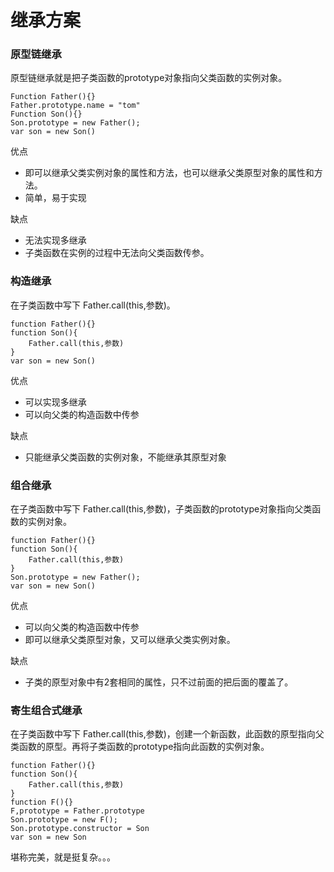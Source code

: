 # 继承方案

### 原型链继承

原型链继承就是把子类函数的prototype对象指向父类函数的实例对象。

```
Function Father(){}
Father.prototype.name = "tom"
Function Son(){}
Son.prototype = new Father();
var son = new Son()
```

优点

- 即可以继承父类实例对象的属性和方法，也可以继承父类原型对象的属性和方法。
- 简单，易于实现

缺点

- 无法实现多继承
- 子类函数在实例的过程中无法向父类函数传参。

### 构造继承

在子类函数中写下 Father.call(this,参数)。

```
function Father(){}
function Son(){
	Father.call(this,参数)
}
var son = new Son()
```

优点

- 可以实现多继承
- 可以向父类的构造函数中传参

缺点

- 只能继承父类函数的实例对象，不能继承其原型对象

### 组合继承

在子类函数中写下 Father.call(this,参数)，子类函数的prototype对象指向父类函数的实例对象。

```
function Father(){}
function Son(){
	Father.call(this,参数)
}
Son.prototype = new Father();
var son = new Son()
```

优点

- 可以向父类的构造函数中传参
- 即可以继承父类原型对象，又可以继承父类实例对象。

缺点

- 子类的原型对象中有2套相同的属性，只不过前面的把后面的覆盖了。

### 寄生组合式继承

在子类函数中写下 Father.call(this,参数)，创建一个新函数，此函数的原型指向父类函数的原型。再将子类函数的prototype指向此函数的实例对象。

```
function Father(){}
function Son(){
	Father.call(this,参数)
}
function F(){}
F,prototype = Father.prototype
Son.prototype = new F();
Son.prototype.constructor = Son
var son = new Son
```

堪称完美，就是挺复杂。。。